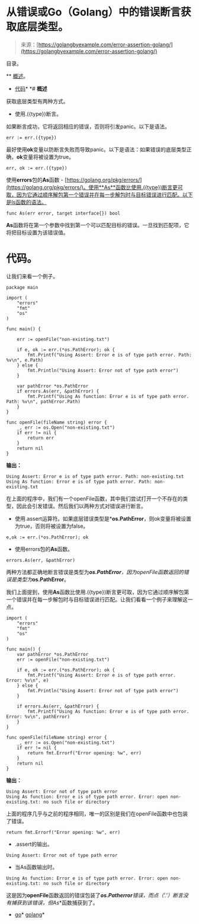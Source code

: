 <!--yml

类别：未分类。

日期：2024-10-13 06:25:00。

-->

# 从错误或Go（Golang）中的错误断言获取底层类型。

> 来源：[https://golangbyexample.com/error-assertion-golang/](https://golangbyexample.com/error-assertion-golang/)

目录。

**   [概述](#Overview "Overview")。

+   [代码](#Code "Code")*  *# **概述**

获取底层类型有两种方式。

+   使用.({type})断言。

如果断言成功，它将返回相应的错误，否则将引发panic。以下是语法。

```
err := err.({type})
```

最好使用**ok**变量以防断言失败而导致panic。以下是语法：如果错误的底层类型正确，**ok**变量将被设置为true。

```
err, ok := err.({type})
```

使用**errors**包的**As**函数 - [https://golang.org/pkg/errors/](https://golang.org/pkg/errors/)。使用**As**函数比使用.({type})断言更可取，因为它通过顺序解包第一个错误并在每一步解包时与目标错误进行匹配。以下是Is函数的语法。

```
func As(err error, target interface{}) bool
```

**As**函数将在第一个参数中找到第一个可以匹配目标的错误。一旦找到匹配项，它将把目标设置为该错误值。

# **代码**。

让我们来看一个例子。

```
package main

import (
	"errors"
	"fmt"
	"os"
)

func main() {

	err := openFile("non-existing.txt")

	if e, ok := err.(*os.PathError); ok {
		fmt.Printf("Using Assert: Error e is of type path error. Path: %v\n", e.Path)
	} else {
		fmt.Println("Using Assert: Error not of type path error")
	}

	var pathError *os.PathError
	if errors.As(err, &pathError) {
		fmt.Printf("Using As function: Error e is of type path error. Path: %v\n", pathError.Path)
	}
}

func openFile(fileName string) error {
	_, err := os.Open("non-existing.txt")
	if err != nil {
		return err
	}
	return nil
}
```

**输出：**

```
Using Assert: Error e is of type path error. Path: non-existing.txt
Using As function: Error e is of type path error. Path: non-existing.txt
```

在上面的程序中，我们有一个openFile函数，其中我们尝试打开一个不存在的类型，因此会引发错误。然后我们以两种方式对错误进行断言。

+   使用.assert运算符。如果底层错误类型是***os.PathError**，则ok变量将被设置为true，否则将被设置为false。

```
e,ok := err.(*os.PathError); ok
```

+   使用errors包的**As**函数。

```
errors.As(err, &pathError)
```

两种方法都正确地断言错误是类型为***os.PathError**，因为**openFile**函数返回的错误是类型为***os.PathError**。

我们上面提到，使用**As**函数比使用.({type})断言更可取，因为它通过顺序解包第一个错误并在每一步解包时与目标错误进行匹配。让我们看看一个例子来理解这一点。

```
import (
	"errors"
	"fmt"
	"os"
)

func main() {
	var pathError *os.PathError
	err := openFile("non-existing.txt")

	if e, ok := err.(*os.PathError); ok {
		fmt.Printf("Using Assert: Error e is of type path error. Error: %v\n", e)
	} else {
		fmt.Println("Using Assert: Error not of type path error")
	}

	if errors.As(err, &pathError) {
		fmt.Printf("Using As function: Error e is of type path error. Error: %v\n", pathError)
	}
}

func openFile(fileName string) error {
	_, err := os.Open("non-existing.txt")
	if err != nil {
		return fmt.Errorf("Error opening: %w", err)
	}
	return nil
}
```

**输出：**

```
Using Assert: Error not of type path error
Using As function: Error e is of type path error. Error: open non-existing.txt: no such file or directory
```

上面的程序几乎与之前的程序相同，唯一的区别是我们在openFile函数中也包装了错误。

```
return fmt.Errorf("Error opening: %w", err)
```

+   .assert的输出。

```
Using Assert: Error not of type path error
```

+   当As函数输出时。

```
Using As function: Error e is of type path error. Error: open non-existing.txt: no such file or directory
```

这是因为**openFile**函数返回的错误包装了***os.Patherror**错误，而点（‘.’）断言没有捕获到该错误，但**As**函数捕获到了。

+   [go](https://golangbyexample.com/tag/go/)*   [golang](https://golangbyexample.com/tag/golang/)*
